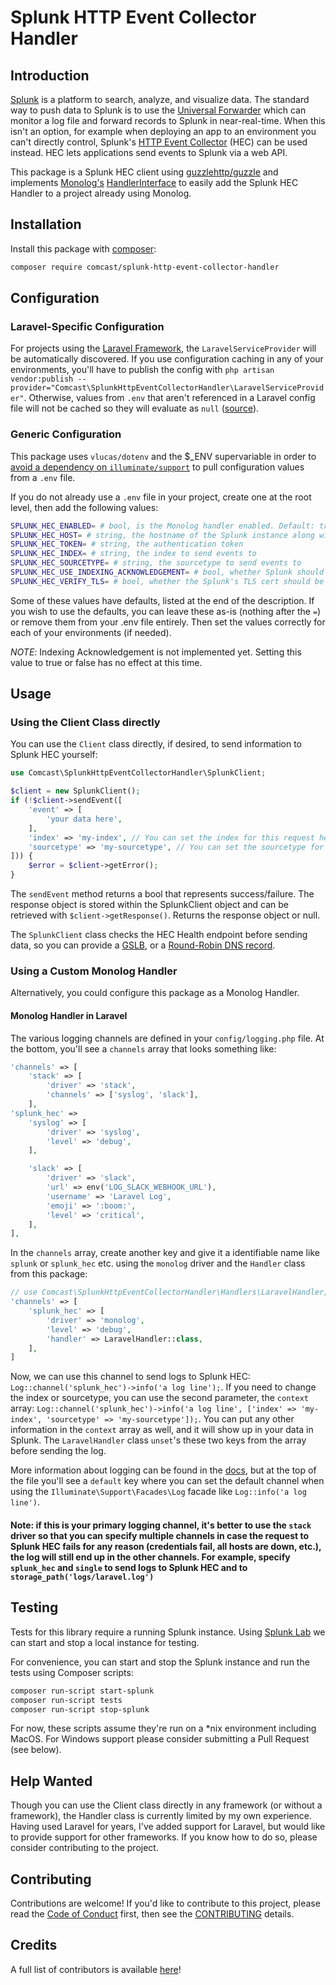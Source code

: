 # Splunk HTTP Event Collector Handler

## Introduction
[Splunk](https://splunk.com) is a platform to search, analyze, and visualize data. The standard way to push data to Splunk is to use the [Universal Forwarder](https://www.splunk.com/en_us/resources/videos/splunk-education-getting-data-in-with-forwarders.html) which can monitor a log file and forward records to Splunk in near-real-time. When this isn't an option, for example when deploying an app to an environment you can't directly control, Splunk's [HTTP Event Collector](https://docs.splunk.com/Documentation/Splunk/latest/Data/UsetheHTTPEventCollector) (HEC) can be used instead. HEC lets applications send events to Splunk via a web API.

This package is a Splunk HEC client using [guzzlehttp/guzzle](https://github.com/guzzle/guzzle) and implements [Monolog's](https://github.com/Seldaek/monolog) [HandlerInterface](https://github.com/Seldaek/monolog/blob/main/src/Monolog/Handler/HandlerInterface.php) to easily add the Splunk HEC Handler to a project already using Monolog.

## Installation
Install this package with [composer](https://getcomposer.org):
```bash
composer require comcast/splunk-http-event-collector-handler
```

## Configuration

### Laravel-Specific Configuration
For projects using the [Laravel Framework](https://laravel.com), the `LaravelServiceProvider` will be automatically discovered. If you use configuration caching in any of your environments, you'll have to publish the config with `php artisan vendor:publish --provider="Comcast\SplunkHttpEventCollectorHandler\LaravelServiceProvider"`. Otherwise, values from `.env` that aren't referenced in a Laravel config file will not be cached so they will evaluate as `null` ([source](https://andy-carter.com/blog/env-gotcha-in-laravel-when-caching-configuration)).

### Generic Configuration
This package uses `vlucas/dotenv` and the $_ENV supervariable in order to [avoid a dependency on `illuminate/support`](https://mattallan.me/posts/dont-use-illuminate-support/) to pull configuration values from a `.env` file.

If you do not already use a `.env` file in your project, create one at the root level, then add the following values:

```bash
SPLUNK_HEC_ENABLED= # bool, is the Monolog handler enabled. Default: true
SPLUNK_HEC_HOST= # string, the hostname of the Splunk instance along with the port, like `splunk.com:8088`
SPLUNK_HEC_TOKEN= # string, the authentication token
SPLUNK_HEC_INDEX= # string, the index to send events to
SPLUNK_HEC_SOURCETYPE= # string, the sourcetype to send events to
SPLUNK_HEC_USE_INDEXING_ACKNOWLEDGEMENT= # bool, whether Splunk should acknowledge the event was indexed # NOT YET IMPLEMENTED. Default: false
SPLUNK_HEC_VERIFY_TLS= # bool, whether the Splunk's TLS cert should be verified. Default: true
```

Some of these values have defaults, listed at the end of the description. If you wish to use the defaults, you can leave these as-is (nothing after the `=`) or remove them from your .env file entirely. Then set the values correctly for each of your environments (if needed).

_NOTE_: Indexing Acknowledgement is not implemented yet. Setting this value to true or false has no effect at this time.

## Usage

### Using the Client Class directly
You can use the `Client` class directly, if desired, to send information to Splunk HEC yourself:

```php
use Comcast\SplunkHttpEventCollectorHandler\SplunkClient;

$client = new SplunkClient();
if (!$client->sendEvent([
    'event' => [
        'your data here',
    ],
    'index' => 'my-index', // You can set the index for this request here, or use the default for your HEC Token
    'sourcetype' => 'my-sourcetype', // You can set the sourcetype for this request here, or use the default for your HEC Token
])) {
    $error = $client->getError();
}
```

The `sendEvent` method returns a bool that represents success/failure. The response object is stored within the SplunkClient object and can be retrieved with `$client->getResponse()`. Returns the response object or null.

The `SplunkClient` class checks the HEC Health endpoint before sending data, so you can provide a [GSLB](https://www.cloudflare.com/learning/cdn/glossary/global-server-load-balancing-gslb/), or a [Round-Robin DNS record]().

### Using a Custom Monolog Handler

Alternatively, you could configure this package as a Monolog Handler.

#### Monolog Handler in Laravel

The various logging channels are defined in your `config/logging.php` file. At the bottom, you'll see a `channels` array that looks something like:

```php
'channels' => [
    'stack' => [
        'driver' => 'stack',
        'channels' => ['syslog', 'slack'],
    ],
'splunk_hec' =>
    'syslog' => [
        'driver' => 'syslog',
        'level' => 'debug',
    ],

    'slack' => [
        'driver' => 'slack',
        'url' => env('LOG_SLACK_WEBHOOK_URL'),
        'username' => 'Laravel Log',
        'emoji' => ':boom:',
        'level' => 'critical',
    ],
],
```

In the `channels` array, create another key and give it a identifiable name like `splunk` or `splunk_hec` etc. using the `monolog` driver and the `Handler` class from this package:
```php
// use Comcast\SplunkHttpEventCollectorHandler\Handlers\LaravelHandler;
'channels' => [
    'splunk_hec' => [
        'driver' => 'monolog',
        'level' => 'debug',
        'handler' => LaravelHandler::class,
    ],
]
```

Now, we can use this channel to send logs to Splunk HEC: `Log::channel('splunk_hec')->info('a log line');`. If you need to change the index or sourcetype, you can use the second parameter, the `context` array: `Log::channel('splunk_hec')->info('a log line', ['index' => 'my-index', 'sourcetype' => 'my-sourcetype']);`. You can put any other information in the `context` array as well, and it will show up in your data in Splunk. The `LaravelHandler` class `unset`'s these two keys from the array before sending the log.

More information about logging can be found in the [docs](https://laravel.com/docs/8.x/logging), but at the top of the file you'll see a `default` key where you can set the default channel when using the `Illuminate\Support\Facades\Log` facade like `Log::info('a log line')`.

 #### Note: if this is your primary logging channel, it's better to use the `stack` driver so that you can specify multiple channels in case the request to Splunk HEC fails for any reason (credentials fail, all hosts are down, etc.), the log will still end up in the other channels. For example, specify `splunk_hec` and `single` to send logs to Splunk HEC and to `storage_path('logs/laravel.log')`

## Testing

Tests for this library require a running Splunk instance. Using [Splunk Lab](https://github.com/dmuth/splunk-lab) we can start and stop a local instance for testing.

For convenience, you can start and stop the Splunk instance and run the tests using Composer scripts:
```bash
composer run-script start-splunk
composer run-script tests
composer run-script stop-splunk
```

For now, these scripts assume they're run on a *nix environment including MacOS. For Windows support please consider submitting a Pull Request (see below).

## Help Wanted
Though you can use the Client class directly in any framework (or without a framework), the Handler class is currently limited by my own experience. Having used Laravel for years, I've added support for Laravel, but would like to provide support for other frameworks. If you know how to do so, please consider contributing to the project.

## Contributing
Contributions are welcome! If you'd like to contribute to this project, please read the [Code of Conduct](CODE_OF_CONDUCT.md) first, then see the [CONTRIBUTING](CONTRIBUGING.md) details.

## Credits
A full list of contributors is available [here](CONTRIBUTORS.md)!